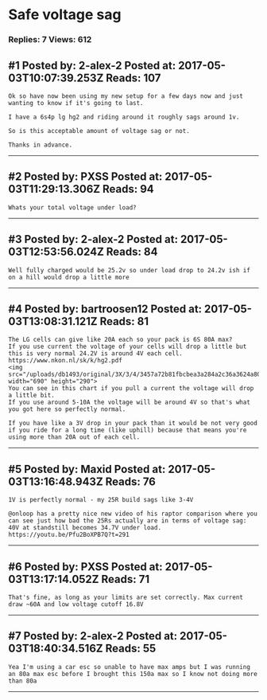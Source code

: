# Safe voltage sag

### Replies: 7 Views: 612

## \#1 Posted by: 2-alex-2 Posted at: 2017-05-03T10:07:39.253Z Reads: 107

```
Ok so have now been using my new setup for a few days now and just wanting to know if it's going to last. 

I have a 6s4p lg hg2 and riding around it roughly sags around 1v. 

So is this acceptable amount of voltage sag or not. 

Thanks in advance.
```

---
## \#2 Posted by: PXSS Posted at: 2017-05-03T11:29:13.306Z Reads: 94

```
Whats your total voltage under load?
```

---
## \#3 Posted by: 2-alex-2 Posted at: 2017-05-03T12:53:56.024Z Reads: 84

```
Well fully charged would be 25.2v so under load drop to 24.2v ish if on a hill would drop a little more
```

---
## \#4 Posted by: bartroosen12 Posted at: 2017-05-03T13:08:31.121Z Reads: 81

```
The LG cells can give like 20A each so your pack is 6S 80A max?
If you use current the voltage of your cells will drop a little but this is very normal 24.2V is around 4V each cell.
https://www.nkon.nl/sk/k/hg2.pdf
<img src="/uploads/db1493/original/3X/3/4/3457a72b81fbcbea3a284a2c36a3624a809cffae.JPG" width="690" height="290">
You can see in this chart if you pull a current the voltage will drop a little bit.
If you use around 5-10A the voltage will be around 4V so that's what you got here so perfectly normal.

If you have like a 3V drop in your pack than it would be not very good if you ride for a long time (like uphill) because that means you're using more than 20A out of each cell.
```

---
## \#5 Posted by: Maxid Posted at: 2017-05-03T13:16:48.943Z Reads: 76

```
1V is perfectly normal - my 25R build sags like 3-4V

@onloop has a pretty nice new video of his raptor comparison where you can see just how bad the 25Rs actually are in terms of voltage sag: 40V at standstill becomes 34.7V under load.
https://youtu.be/Pfu2BoXPB7Q?t=291
```

---
## \#6 Posted by: PXSS Posted at: 2017-05-03T13:17:14.052Z Reads: 71

```
That's fine, as long as your limits are set correctly. Max current draw ~60A and low voltage cutoff 16.8V
```

---
## \#7 Posted by: 2-alex-2 Posted at: 2017-05-03T18:40:34.516Z Reads: 55

```
Yea I'm using a car esc so unable to have max amps but I was running an 80a max esc before I brought this 150a max so I know not doing more than 80a
```

---
